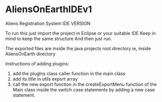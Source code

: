 AliensOnEarthIDEv1
==================

Aliens Registration System IDE VERSION

To run this just import the project in Eclipse or your suitable IDE Keep in mind to keep the same structure And then just run.

The exported files are inside the java projects root directory ie, inside AliensOnEarth directory

Instructions of adding plugins:

1. add the plugIns class caller function in the main class
2. add its title in utils export array
3. call the new export function in the createExportMenu function of the Main class inside the switch case statements by adding a new case statement.
